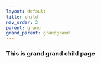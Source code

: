 ```yaml
---
layout: default
title: child
nav_order: 2
parent: grand
grand_parent: grandgrand
---
```


### This is grand grand child page
